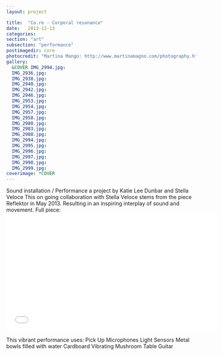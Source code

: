 ```yaml
---
layout: project

title:  "Co.re - Corporal resonance"
date:   2013-12-13 
categories: 
section: "art"
subsection: "performance"
postimagedir: core
photocredit: "Martina Mango: http://www.martinamagno.com/photography.htm"
gallery:
  &COVER IMG_2994.jpg:
  IMG_2936.jpg:
  IMG_2938.jpg:
  IMG_2940.jpg:
  IMG_2942.jpg:
  IMG_2946.jpg:
  IMG_2953.jpg:
  IMG_2954.jpg:
  IMG_2957.jpg:
  IMG_2958.jpg:
  IMG_2980.jpg:
  IMG_2983.jpg:
  IMG_2988.jpg:
  IMG_2994.jpg:
  IMG_2995.jpg:
  IMG_2996.jpg:
  IMG_2997.jpg:
  IMG_2998.jpg:
  IMG_2999.jpg:
coverimage: *COVER
---
```


Sound installation / Performance
a project by Katie Lee Dunbar and Stella Veloce
This on going collaboration with Stella Veloce stems from the piece Reflektor in May 2013. Resulting in an inspiring interplay of sound and movement.
Full piece: <iframe width="560" height="315" src="//www.youtube.com/embed/WnV0rSi1fJ0" frameborder="0" allowfullscreen></iframe>

This vibrant performance uses:
Pick Up Microphones
Light Sensors
Metal bowls filled with water
Cardboard
Vibrating Mushroom 
Table Guitar